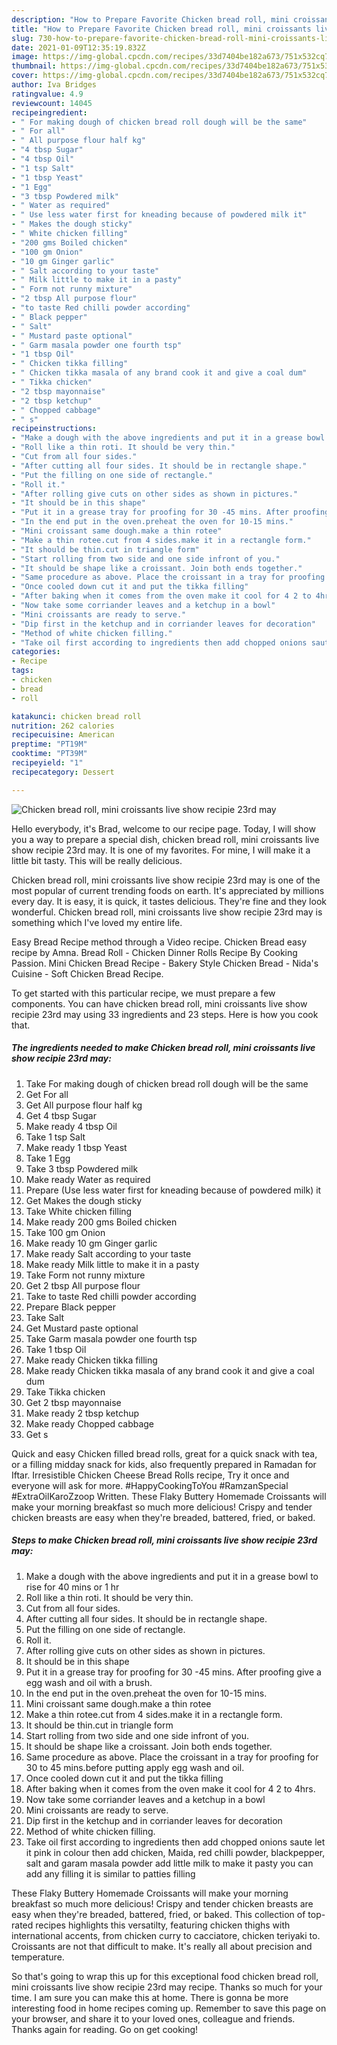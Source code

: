 ```yaml
---
description: "How to Prepare Favorite Chicken bread roll, mini croissants live show recipie 23rd may"
title: "How to Prepare Favorite Chicken bread roll, mini croissants live show recipie 23rd may"
slug: 730-how-to-prepare-favorite-chicken-bread-roll-mini-croissants-live-show-recipie-23rd-may
date: 2021-01-09T12:35:19.832Z
image: https://img-global.cpcdn.com/recipes/33d7404be182a673/751x532cq70/chicken-bread-roll-mini-croissants-live-show-recipie-23rd-may-recipe-main-photo.jpg
thumbnail: https://img-global.cpcdn.com/recipes/33d7404be182a673/751x532cq70/chicken-bread-roll-mini-croissants-live-show-recipie-23rd-may-recipe-main-photo.jpg
cover: https://img-global.cpcdn.com/recipes/33d7404be182a673/751x532cq70/chicken-bread-roll-mini-croissants-live-show-recipie-23rd-may-recipe-main-photo.jpg
author: Iva Bridges
ratingvalue: 4.9
reviewcount: 14045
recipeingredient:
- " For making dough of chicken bread roll dough will be the same"
- " For all"
- " All purpose flour half kg"
- "4 tbsp Sugar"
- "4 tbsp Oil"
- "1 tsp Salt"
- "1 tbsp Yeast"
- "1 Egg"
- "3 tbsp Powdered milk"
- " Water as required"
- " Use less water first for kneading because of powdered milk it"
- " Makes the dough sticky"
- " White chicken filling"
- "200 gms Boiled chicken"
- "100 gm Onion"
- "10 gm Ginger garlic"
- " Salt according to your taste"
- " Milk little to make it in a pasty"
- " Form not runny mixture"
- "2 tbsp All purpose flour"
- "to taste Red chilli powder according"
- " Black pepper"
- " Salt"
- " Mustard paste optional"
- " Garm masala powder one fourth tsp"
- "1 tbsp Oil"
- " Chicken tikka filling"
- " Chicken tikka masala of any brand cook it and give a coal dum"
- " Tikka chicken"
- "2 tbsp mayonnaise"
- "2 tbsp ketchup"
- " Chopped cabbage"
- " s"
recipeinstructions:
- "Make a dough with the above ingredients and put it in a grease bowl to rise for 40 mins or 1 hr"
- "Roll like a thin roti. It should be very thin."
- "Cut from all four sides."
- "After cutting all four sides. It should be in rectangle shape."
- "Put the filling on one side of rectangle."
- "Roll it."
- "After rolling give cuts on other sides as shown in pictures."
- "It should be in this shape"
- "Put it in a grease tray for proofing for 30 -45 mins. After proofing give a egg wash and oil with a brush."
- "In the end put in the oven.preheat the oven for 10-15 mins."
- "Mini croissant same dough.make a thin rotee"
- "Make a thin rotee.cut from 4 sides.make it in a rectangle form."
- "It should be thin.cut in triangle form"
- "Start rolling from two side and one side infront of you."
- "It should be shape like a croissant. Join both ends together."
- "Same procedure as above. Place the croissant in a tray for proofing for 30 to 45 mins.before putting apply egg wash and oil."
- "Once cooled down cut it and put the tikka filling"
- "After baking when it comes from the oven make it cool for 4 2 to 4hrs."
- "Now take some corriander leaves and a ketchup in a bowl"
- "Mini croissants are ready to serve."
- "Dip first in the ketchup and in corriander leaves for decoration"
- "Method of white chicken filling."
- "Take oil first according to ingredients then add chopped onions saute let it pink in colour then add chicken, Maida, red chilli powder, blackpepper, salt and garam masala powder add little milk to make it pasty you can add any filling it is similar to patties filling"
categories:
- Recipe
tags:
- chicken
- bread
- roll

katakunci: chicken bread roll 
nutrition: 262 calories
recipecuisine: American
preptime: "PT19M"
cooktime: "PT39M"
recipeyield: "1"
recipecategory: Dessert

---
```



![Chicken bread roll, mini croissants live show recipie 23rd may](https://img-global.cpcdn.com/recipes/33d7404be182a673/751x532cq70/chicken-bread-roll-mini-croissants-live-show-recipie-23rd-may-recipe-main-photo.jpg)

Hello everybody, it's Brad, welcome to our recipe page. Today, I will show you a way to prepare a special dish, chicken bread roll, mini croissants live show recipie 23rd may. It is one of my favorites. For mine, I will make it a little bit tasty. This will be really delicious.

Chicken bread roll, mini croissants live show recipie 23rd may is one of the most popular of current trending foods on earth. It's appreciated by millions every day. It is easy, it is quick, it tastes delicious. They're fine and they look wonderful. Chicken bread roll, mini croissants live show recipie 23rd may is something which I've loved my entire life.

Easy Bread Recipe method through a Video recipe. Chicken Bread easy recipe by Amna. Bread Roll - Chicken Dinner Rolls Recipe By Cooking Passion. Mini Chicken Bread Recipe - Bakery Style Chicken Bread - Nida&#39;s Cuisine - Soft Chicken Bread Recipe.


To get started with this particular recipe, we must prepare a few components. You can have chicken bread roll, mini croissants live show recipie 23rd may using 33 ingredients and 23 steps. Here is how you cook that.

<!--inarticleads1-->

##### The ingredients needed to make Chicken bread roll, mini croissants live show recipie 23rd may:

1. Take  For making dough of chicken bread roll dough will be the same
1. Get  For all
1. Get  All purpose flour half kg
1. Get 4 tbsp Sugar
1. Make ready 4 tbsp Oil
1. Take 1 tsp Salt
1. Make ready 1 tbsp Yeast
1. Take 1 Egg
1. Take 3 tbsp Powdered milk
1. Make ready  Water as required
1. Prepare  (Use less water first for kneading because of powdered milk) it
1. Get  Makes the dough sticky
1. Take  White chicken filling
1. Make ready 200 gms Boiled chicken
1. Take 100 gm Onion
1. Make ready 10 gm Ginger garlic
1. Make ready  Salt according to your taste
1. Make ready  Milk little to make it in a pasty
1. Take  Form not runny mixture
1. Get 2 tbsp All purpose flour
1. Take to taste Red chilli powder according
1. Prepare  Black pepper
1. Take  Salt
1. Get  Mustard paste optional
1. Take  Garm masala powder one fourth tsp
1. Take 1 tbsp Oil
1. Make ready  Chicken tikka filling
1. Make ready  Chicken tikka masala of any brand cook it and give a coal dum
1. Take  Tikka chicken
1. Get 2 tbsp mayonnaise
1. Make ready 2 tbsp ketchup
1. Make ready  Chopped cabbage
1. Get  s


Quick and easy Chicken filled bread rolls, great for a quick snack with tea, or a filling midday snack for kids, also frequently prepared in Ramadan for Iftar. Irresistible Chicken Cheese Bread Rolls recipe, Try it once and everyone will ask for more. #HappyCookingToYou #RamzanSpecial #ExtraOilKaroZzoop Written. These Flaky Buttery Homemade Croissants will make your morning breakfast so much more delicious! Crispy and tender chicken breasts are easy when they&#39;re breaded, battered, fried, or baked. 

<!--inarticleads2-->

##### Steps to make Chicken bread roll, mini croissants live show recipie 23rd may:

1. Make a dough with the above ingredients and put it in a grease bowl to rise for 40 mins or 1 hr
1. Roll like a thin roti. It should be very thin.
1. Cut from all four sides.
1. After cutting all four sides. It should be in rectangle shape.
1. Put the filling on one side of rectangle.
1. Roll it.
1. After rolling give cuts on other sides as shown in pictures.
1. It should be in this shape
1. Put it in a grease tray for proofing for 30 -45 mins. After proofing give a egg wash and oil with a brush.
1. In the end put in the oven.preheat the oven for 10-15 mins.
1. Mini croissant same dough.make a thin rotee
1. Make a thin rotee.cut from 4 sides.make it in a rectangle form.
1. It should be thin.cut in triangle form
1. Start rolling from two side and one side infront of you.
1. It should be shape like a croissant. Join both ends together.
1. Same procedure as above. Place the croissant in a tray for proofing for 30 to 45 mins.before putting apply egg wash and oil.
1. Once cooled down cut it and put the tikka filling
1. After baking when it comes from the oven make it cool for 4 2 to 4hrs.
1. Now take some corriander leaves and a ketchup in a bowl
1. Mini croissants are ready to serve.
1. Dip first in the ketchup and in corriander leaves for decoration
1. Method of white chicken filling.
1. Take oil first according to ingredients then add chopped onions saute let it pink in colour then add chicken, Maida, red chilli powder, blackpepper, salt and garam masala powder add little milk to make it pasty you can add any filling it is similar to patties filling


These Flaky Buttery Homemade Croissants will make your morning breakfast so much more delicious! Crispy and tender chicken breasts are easy when they&#39;re breaded, battered, fried, or baked. This collection of top-rated recipes highlights this versatilty, featuring chicken thighs with international accents, from chicken curry to cacciatore, chicken teriyaki to. Croissants are not that difficult to make. It&#39;s really all about precision and temperature. 

So that's going to wrap this up for this exceptional food chicken bread roll, mini croissants live show recipie 23rd may recipe. Thanks so much for your time. I am sure you can make this at home. There is gonna be more interesting food in home recipes coming up. Remember to save this page on your browser, and share it to your loved ones, colleague and friends. Thanks again for reading. Go on get cooking!
